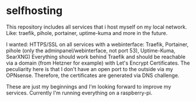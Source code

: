 # selfhosting
This repository includes all services that i host myself on my local network. Like: traefik, pihole, portainer, uptime-kuma and more in the future. 

I wanted: 
  HTTPS/SSL on all services with a webinterface: Traefik, Portainer, pihole (only the adminpanel/webinterface, not port 53), Uptime-Kuma, SearXNG)
  Everything should work behind Traefik and should be reachable via a domain (from Hetzner for example) with Let's Encrypt Certificates. 
  The peculiarity here is that I don't have an open port to the outside via my OPNsense. Therefore, the certificates are generated via DNS challenge.

These are just my beginnings and I'm looking forward to improve my services. 
Currently I'm running everything on a raspberry-pi.
